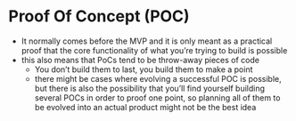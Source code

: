 # Proof Of Concept (POC)

- It normally comes before the MVP and it is only meant as a practical proof that the core functionality of what you’re trying to build is possible
- this also means that PoCs tend to be throw-away pieces of code
  - You don’t build them to last, you build them to make a point
  - there might be cases where evolving a successful POC is possible, but there is also the possibility that you’ll find yourself building several POCs in order to proof one point, so planning all of them to be evolved into an actual product might not be the best idea
